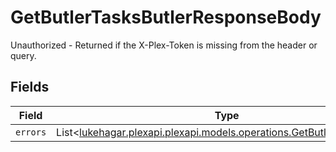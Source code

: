 # GetButlerTasksButlerResponseBody

Unauthorized - Returned if the X-Plex-Token is missing from the header or query.


## Fields

| Field                                                                                                                     | Type                                                                                                                      | Required                                                                                                                  | Description                                                                                                               |
| ------------------------------------------------------------------------------------------------------------------------- | ------------------------------------------------------------------------------------------------------------------------- | ------------------------------------------------------------------------------------------------------------------------- | ------------------------------------------------------------------------------------------------------------------------- |
| `errors`                                                                                                                  | List<[lukehagar.plexapi.plexapi.models.operations.GetButlerTasksErrors](../../models/operations/GetButlerTasksErrors.md)> | :heavy_minus_sign:                                                                                                        | N/A                                                                                                                       |